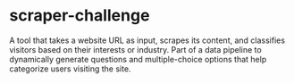 # scraper-challenge
A tool that takes a website URL as input, scrapes its content, and classifies visitors based on their interests or industry. Part of a data pipeline to dynamically generate questions and multiple-choice options that help categorize users visiting the site.

